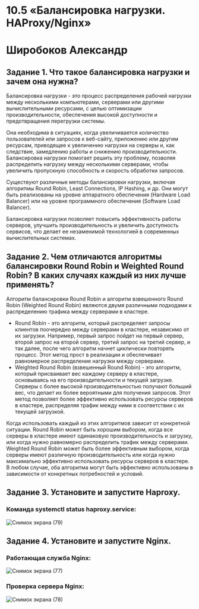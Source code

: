 # 10.5 «Балансировка нагрузки. HAProxy/Nginx»
# Широбоков Александр
## Задание 1. Что такое балансировка нагрузки и зачем она нужна?
Балансировка нагрузки - это процесс распределения рабочей нагрузки между несколькими компьютерами, серверами или другими вычислительными ресурсами, с целью оптимизации производительности, обеспечения высокой доступности и предотвращения перегрузки системы.

Она необходима в ситуациях, когда увеличивается количество пользователей или запросов к веб-сайту, приложению или другим ресурсам, приводящее к увеличению нагрузки на серверы и, как следствие, замедлению работы и снижению производительности. Балансировка нагрузки помогает решить эту проблему, позволяя распределить нагрузку между несколькими серверами, чтобы увеличить пропускную способность и скорость обработки запросов.

Существуют различные методы балансировки нагрузки, включая алгоритмы Round Robin, Least Connections, IP Hashing, и др. Они могут быть реализованы на уровне аппаратного обеспечения (Hardware Load Balancer) или на уровне программного обеспечения (Software Load Balancer).

Балансировка нагрузки позволяет повысить эффективность работы серверов, улучшить производительность и увеличить доступность сервисов, что делает ее незаменимой технологией в современных вычислительных системах.
## Задание 2. Чем отличаются алгоритмы балансировки Round Robin и Weighted Round Robin? В каких случаях каждый из них лучше применять?
Алгоритм балансировки Round Robin и алгоритм взвешенного Round Robin (Weighted Round Robin) являются двумя различными подходами к распределению трафика между серверами в кластере.
 - Round Robin - это алгоритм, который распределяет запросы клиентов поочередно между серверами в кластере, независимо от их загрузки. Например, первый запрос пойдет на первый сервер, второй запрос на второй сервер, третий запрос на третий сервер, и так далее, после чего алгоритм начнет циклически повторять процесс. Этот метод прост в реализации и обеспечивает равномерное распределение нагрузки между серверами.
 - Weighted Round Robin (взвешенный Round Robin) - это алгоритм, который присваивает вес каждому серверу в кластере, основываясь на его производительности и текущей загрузке. Серверы с более высокой производительностью получают больший вес, что делает их более вероятными для получения запросов. Этот метод позволяет более эффективно использовать ресурсы серверов в кластере, распределяя трафик между ними в соответствии с их текущей загрузкой.

Когда использовать каждый из этих алгоритмов зависит от конкретной ситуации. Round Robin может быть хорошим выбором, когда все серверы в кластере имеют одинаковую производительность и загрузку, или когда нужно равномерно распределить трафик между серверами. Weighted Round Robin может быть более эффективным выбором, когда серверы имеют различную производительность или когда нужно максимально эффективно использовать ресурсы серверов в кластере. В любом случае, оба алгоритма могут быть эффективно использованы в зависимости от конкретных потребностей и условий.
## Задание 3. Установите и запустите Haproxy.
### Команда systemctl status haproxy.service:
![Снимок экрана (79)](https://user-images.githubusercontent.com/69298696/230536453-5d311982-5773-4c67-89db-3049a979bce4.png)
## Задание 4. Установите и запустите Nginx.
### Работающая служба Nginx:
![Снимок экрана (77)](https://user-images.githubusercontent.com/69298696/230535557-603d76ce-3014-4a40-88b7-fe5537a3c5b3.png)
### Проверка сервера Nginx:
![Снимок экрана (78)](https://user-images.githubusercontent.com/69298696/230535730-b4667233-2a8b-4c46-b9c8-43ab960e157a.png)
